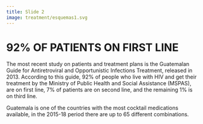 ```yaml
---
title: Slide 2
image: treatment/esquemas1.svg
---
```


# 92% OF PATIENTS ON FIRST LINE

The most recent study on patients and treatment plans is the Guatemalan Guide for Antiretroviral and Opportunistic Infections Treatment, released in 2013. According to this guide, 92% of people who live with HIV and get their treatment by the Ministry of Public Health and Social Assistance (MSPAS), are on first line, 7% of patients are on second line, and the remaining 1% is on third line. 

Guatemala is one of the countries with the most cocktail medications available, in the 2015-18 period there are up to 65 different combinations.